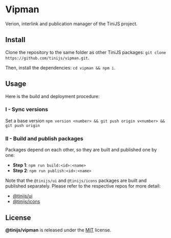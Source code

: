 # Vipman

Verion, interlink and publication manager of the TiniJS project.

## Install

Clone the repository to the same folder as other TiniJS packages: `git clone https://github.com/tinijs/vipman.git`.

Then, install the dependencies: `cd vipman && npm i`.

## Usage

Here is the build and deployment procedure:

### I - Sync versions

Set a base version `npm version <number> && git push origin v<number> && git push origin`

### II - Build and publish packages

Packages depend on each other, so they are built and published one by one:

- **Step 1**: `npm run build:<id>:<name>`
- **Step 2**: `npm run publish:<id>:<name>`

Note that the `@tinijs/ui` and `@tinijs/icons` packages are built and published separately. Please refer to the respective repos for more detail:

 - [@tinijs/ui](https://github.com/tinijs/ui/blob/main/package.json)
 - [@tinijs/icons](https://github.com/tinijs/icons/blob/main/package.json)

## License

**@tinijs/vipman** is released under the [MIT](https://github.com/tinijs/vipman/blob/master/LICENSE) license.
